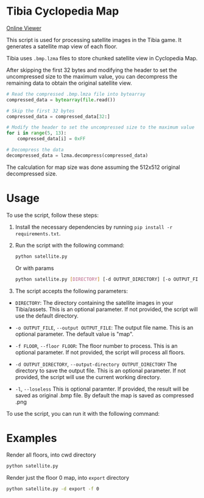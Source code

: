 # Tibia Cyclopedia Map

[Online Viewer](https://elkolorado.github.io/tibialibraries/cyclopediamap/)

This script is used for processing satellite images in the Tibia game. It generates a satellite map view of each floor.

Tibia uses `.bmp.lzma` files to store chunked satellite view in Cyclopedia Map.

After skipping the first 32 bytes and modifying the header to set the uncompressed size to the maximum value, you can decompress the remaining data to obtain the original satellite view.

```py
# Read the compressed .bmp.lmza file into bytearray
compressed_data = bytearray(file.read())

# Skip the first 32 bytes
compressed_data = compressed_data[32:]

# Modify the header to set the uncompressed size to the maximum value
for i in range(5, 13):
    compressed_data[i] = 0xFF

# Decompress the data
decompressed_data = lzma.decompress(compressed_data)
```

The calculation for map size was done assuming the 512x512 original decompressed size.

# Usage

To use the script, follow these steps:

1. Install the necessary dependencies by running `pip install -r requirements.txt`.
2. Run the script with the following command:

   ```bash
   python satellite.py
    ```

    Or with params
   ```bash
   python satellite.py [DIRECTORY] [-d OUTPUT_DIRECTORY] [-o OUTPUT_FILE] [-f FLOOR] 
   ```
3. The script accepts the following parameters:

- `DIRECTORY`: The directory containing the satellite images in your Tibia/assets. This is an optional parameter. If not provided, the script will use the default directory.

- `-o OUTPUT_FILE`, `--output OUTPUT_FILE`: The output file name. This is an optional parameter. The default value is "map".

- `-f FLOOR`, `--floor FLOOR`: The floor number to process. This is an optional parameter. If not provided, the script will process all floors.

- `-d OUTPUT_DIRECTORY`, `--output-directory OUTPUT_DIRECTORY` The directory to save the output file. This is an optional parameter. If not provided, the script will use the current working directory.
  
- `-l`, `--loseless` This is optional paramter. If provided, the result will be saved as original .bmp file. By default the map is saved as compressed .png

To use the script, you can run it with the following command:

# Examples

Render all floors, into cwd directory
   ```bash
   python satellite.py
   ```
    
Render just the floor 0 map, into `export` directory
   ```bash
   python satellite.py -d export -f 0
   ```
    

       
